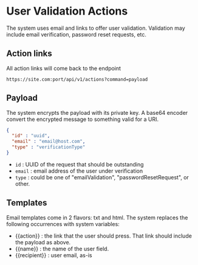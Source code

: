 # User Validation Actions 
The system uses email and links to offer user validation. Validation may include email verification, password reset
requests, etc.

## Action links
All action links will come back to the endpoint
```
https://site.com:port/api/v1/actions?command=payload
```

## Payload 
The system encrypts the payload with its private key. A base64 encoder convert the encrypted message to something
valid for a URI.

```json
{
  "id" : "uuid",
  "email" : "email@host.com",
  "type" : "verificationType"
}
```

- `id` : UUID of the request that should be outstanding
- `email` : email address of the user under verification
- `type` : could be one of "emailValidation", "passwordResetRequest", or other.

## Templates
Email templates come in 2 flavors: txt and html. The system replaces the following occurrences with system variables:

- {{action}} : the link that the user should press. That link should include the payload as above.
- {{name}} : the name of the user field.
- {{recipient}} : user email, as-is

 


